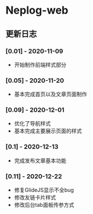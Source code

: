 # Neplog-web

## 更新日志

### [0.01] - 2020-11-09

- 开始制作前端样式部分

### [0.05] - 2020-11-20

- 基本完成首页以及文章页面制作

### [0.09] - 2020-12-01

- 优化了导航样式
- 基本完成主要展示页面的样式

### [0.1] - 2020-12-13

- 完成发布文章基本功能

### [0.11] - 2020-12-22

- 修复GlideJS显示不全bug
- 修改友链卡片样式
- 修改后台tab面板传参方式

